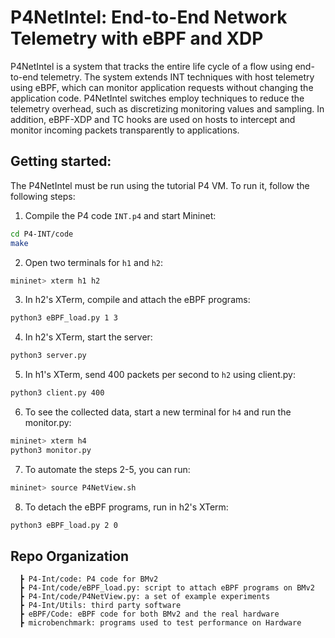 # P4NetIntel: End-to-End Network Telemetry with eBPF and XDP


P4NetIntel is a system that tracks the entire life cycle of a flow using end-to-end telemetry. The system extends INT techniques with host telemetry using eBPF, which can monitor application requests without changing the application code. P4NetIntel switches employ techniques to reduce the telemetry overhead, such as discretizing monitoring values and sampling. In addition, eBPF-XDP and TC hooks are used on hosts to intercept and monitor incoming packets transparently to applications.


## Getting started: 

The P4NetIntel must be run using the tutorial P4 VM. To run it, follow the following steps:


1. Compile the P4 code `INT.p4` and start Mininet:
```bash
cd P4-INT/code
make
```

2. Open two terminals for `h1` and `h2`:
```bash
mininet> xterm h1 h2
```

3. In h2's XTerm, compile and attach the eBPF programs:
```bash
python3 eBPF_load.py 1 3
```

4. In h2's XTerm, start the server:
```bash
python3 server.py
```

5. In h1's XTerm, send 400 packets per second to `h2` using client.py:
```bash
python3 client.py 400
```

6. To see the collected data, start a new terminal for `h4` and run the monitor.py:
```bash
mininet> xterm h4
python3 monitor.py
```

7. To automate the steps 2-5, you can run:
```bash
mininet> source P4NetView.sh
```

8. To detach the eBPF programs, run in h2's XTerm:
```bash
python3 eBPF_load.py 2 0
```


## Repo Organization
```
  ┣ P4-Int/code: P4 code for BMv2
  ┣ P4-Int/code/eBPF_load.py: script to attach eBPF programs on BMv2
  ┣ P4-Int/code/P4NetView.py: a set of example experiments
  ┣ P4-Int/Utils: third party software
  ┣ eBPF/Code: eBPF code for both BMv2 and the real hardware
  ┣ microbenchmark: programs used to test performance on Hardware
```
